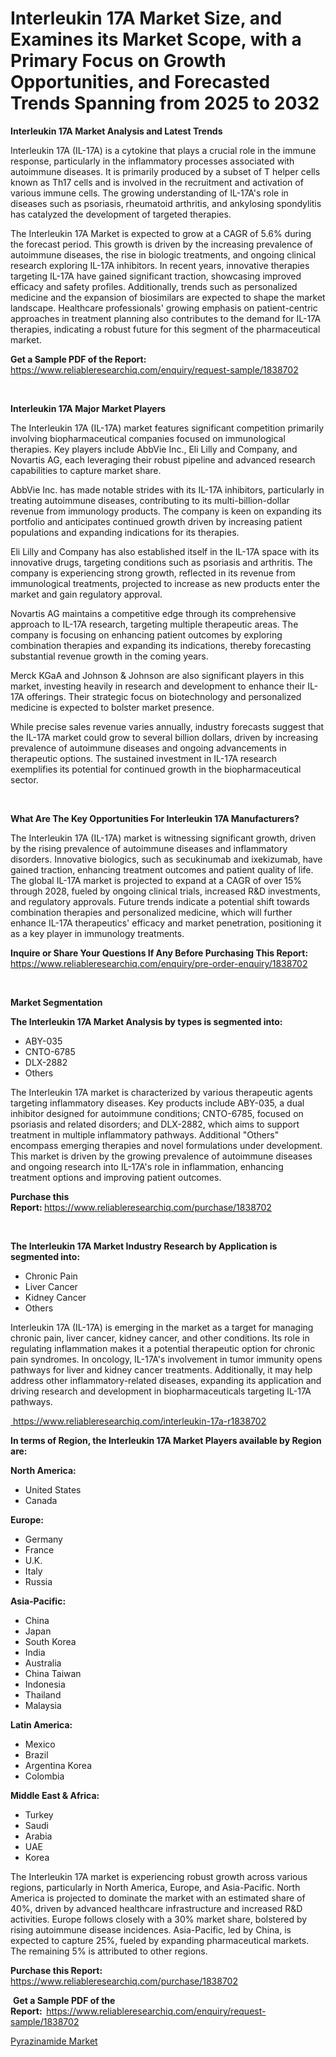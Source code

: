<p><h1>Interleukin 17A Market Size, and Examines its Market Scope, with a Primary Focus on Growth Opportunities, and Forecasted Trends Spanning from 2025 to 2032</h1></p><p><strong>Interleukin 17A Market Analysis and Latest Trends</strong></p>
<p><p>Interleukin 17A (IL-17A) is a cytokine that plays a crucial role in the immune response, particularly in the inflammatory processes associated with autoimmune diseases. It is primarily produced by a subset of T helper cells known as Th17 cells and is involved in the recruitment and activation of various immune cells. The growing understanding of IL-17A's role in diseases such as psoriasis, rheumatoid arthritis, and ankylosing spondylitis has catalyzed the development of targeted therapies.</p><p>The Interleukin 17A Market is expected to grow at a CAGR of 5.6% during the forecast period. This growth is driven by the increasing prevalence of autoimmune diseases, the rise in biologic treatments, and ongoing clinical research exploring IL-17A inhibitors. In recent years, innovative therapies targeting IL-17A have gained significant traction, showcasing improved efficacy and safety profiles. Additionally, trends such as personalized medicine and the expansion of biosimilars are expected to shape the market landscape. Healthcare professionals' growing emphasis on patient-centric approaches in treatment planning also contributes to the demand for IL-17A therapies, indicating a robust future for this segment of the pharmaceutical market.</p></p>
<p><strong>Get a Sample PDF of the Report:&nbsp;</strong> <a href="https://www.reliableresearchiq.com/enquiry/request-sample/1838702?utm_campaign=2297&utm_medium=2&utm_source=Github&utm_content=ia&utm_term=08032025&utm_id=interleukin-17a">https://www.reliableresearchiq.com/enquiry/request-sample/1838702</a></p>
<p>&nbsp;</p>
<p><strong>Interleukin 17A Major Market Players</strong></p>
<p><p>The Interleukin 17A (IL-17A) market features significant competition primarily involving biopharmaceutical companies focused on immunological therapies. Key players include AbbVie Inc., Eli Lilly and Company, and Novartis AG, each leveraging their robust pipeline and advanced research capabilities to capture market share.</p><p>AbbVie Inc. has made notable strides with its IL-17A inhibitors, particularly in treating autoimmune diseases, contributing to its multi-billion-dollar revenue from immunology products. The company is keen on expanding its portfolio and anticipates continued growth driven by increasing patient populations and expanding indications for its therapies.</p><p>Eli Lilly and Company has also established itself in the IL-17A space with its innovative drugs, targeting conditions such as psoriasis and arthritis. The company is experiencing strong growth, reflected in its revenue from immunological treatments, projected to increase as new products enter the market and gain regulatory approval.</p><p>Novartis AG maintains a competitive edge through its comprehensive approach to IL-17A research, targeting multiple therapeutic areas. The company is focusing on enhancing patient outcomes by exploring combination therapies and expanding its indications, thereby forecasting substantial revenue growth in the coming years.</p><p>Merck KGaA and Johnson & Johnson are also significant players in this market, investing heavily in research and development to enhance their IL-17A offerings. Their strategic focus on biotechnology and personalized medicine is expected to bolster market presence.</p><p>While precise sales revenue varies annually, industry forecasts suggest that the IL-17A market could grow to several billion dollars, driven by increasing prevalence of autoimmune diseases and ongoing advancements in therapeutic options. The sustained investment in IL-17A research exemplifies its potential for continued growth in the biopharmaceutical sector.</p></p>
<p>&nbsp;</p>
<p><strong>What Are The Key Opportunities For Interleukin 17A Manufacturers?</strong></p>
<p><p>The Interleukin 17A (IL-17A) market is witnessing significant growth, driven by the rising prevalence of autoimmune diseases and inflammatory disorders. Innovative biologics, such as secukinumab and ixekizumab, have gained traction, enhancing treatment outcomes and patient quality of life. The global IL-17A market is projected to expand at a CAGR of over 15% through 2028, fueled by ongoing clinical trials, increased R&D investments, and regulatory approvals. Future trends indicate a potential shift towards combination therapies and personalized medicine, which will further enhance IL-17A therapeutics' efficacy and market penetration, positioning it as a key player in immunology treatments.</p></p>
<p><strong>Inquire or Share Your Questions If Any Before Purchasing This Report:</strong> <a href="https://www.reliableresearchiq.com/enquiry/pre-order-enquiry/1838702?utm_campaign=2297&utm_medium=2&utm_source=Github&utm_content=ia&utm_term=08032025&utm_id=interleukin-17a">https://www.reliableresearchiq.com/enquiry/pre-order-enquiry/1838702</a></p>
<p>&nbsp;</p>
<p><strong>Market Segmentation</strong></p>
<p><strong>The Interleukin 17A Market Analysis by types is segmented into:</strong></p>
<p><ul><li>ABY-035</li><li>CNTO-6785</li><li>DLX-2882</li><li>Others</li></ul></p>
<p><p>The Interleukin 17A market is characterized by various therapeutic agents targeting inflammatory diseases. Key products include ABY-035, a dual inhibitor designed for autoimmune conditions; CNTO-6785, focused on psoriasis and related disorders; and DLX-2882, which aims to support treatment in multiple inflammatory pathways. Additional "Others" encompass emerging therapies and novel formulations under development. This market is driven by the growing prevalence of autoimmune diseases and ongoing research into IL-17A's role in inflammation, enhancing treatment options and improving patient outcomes.</p></p>
<p><strong>Purchase this Report:&nbsp;</strong><a href="https://www.reliableresearchiq.com/purchase/1838702?utm_campaign=2297&utm_medium=2&utm_source=Github&utm_content=ia&utm_term=08032025&utm_id=interleukin-17a">https://www.reliableresearchiq.com/purchase/1838702</a></p>
<p>&nbsp;</p>
<p><strong>The Interleukin 17A Market Industry Research by Application is segmented into:</strong></p>
<p><ul><li>Chronic Pain</li><li>Liver Cancer</li><li>Kidney Cancer</li><li>Others</li></ul></p>
<p><p>Interleukin 17A (IL-17A) is emerging in the market as a target for managing chronic pain, liver cancer, kidney cancer, and other conditions. Its role in regulating inflammation makes it a potential therapeutic option for chronic pain syndromes. In oncology, IL-17A's involvement in tumor immunity opens pathways for liver and kidney cancer treatments. Additionally, it may help address other inflammatory-related diseases, expanding its application and driving research and development in biopharmaceuticals targeting IL-17A pathways.</p></p>
<p><a href="https://www.reliableresearchiq.com/interleukin-17a-r1838702?utm_campaign=2297&utm_medium=2&utm_source=Github&utm_content=ia&utm_term=08032025&utm_id=interleukin-17a">&nbsp;https://www.reliableresearchiq.com/interleukin-17a-r1838702</a></p>
<p><strong>In terms of Region, the Interleukin 17A Market Players available by Region are:</strong></p>
<p>
    <p> <strong> North America: </strong>
        <ul>
            <li>United States</li>
            <li>Canada</li>
        </ul>
        </p> 
    <p> <strong> Europe: </strong>
        <ul>
            <li>Germany</li>
            <li>France</li>
            <li>U.K.</li>
            <li>Italy</li>
            <li>Russia</li>
        </ul>
        </p> 
    <p> <strong> Asia-Pacific: </strong>
        <ul>
            <li>China</li>
            <li>Japan</li>
            <li>South Korea</li>
            <li>India</li>
            <li>Australia</li>
            <li>China Taiwan</li>
            <li>Indonesia</li>
            <li>Thailand</li>
            <li>Malaysia</li>
        </ul>
        </p> 
    <p> <strong> Latin America: </strong>
        <ul>
            <li>Mexico</li>
            <li>Brazil</li>
            <li>Argentina Korea</li>
            <li>Colombia</li>
        </ul>
        </p> 
    <p> <strong> Middle East & Africa: </strong>
        <ul>
            <li>Turkey</li>
            <li>Saudi</li>
            <li>Arabia</li>
            <li>UAE</li>
            <li>Korea</li>
        </ul>
    </p>
    </p>
<p><p>The Interleukin 17A market is experiencing robust growth across various regions, particularly in North America, Europe, and Asia-Pacific. North America is projected to dominate the market with an estimated share of 40%, driven by advanced healthcare infrastructure and increased R&D activities. Europe follows closely with a 30% market share, bolstered by rising autoimmune disease incidences. Asia-Pacific, led by China, is expected to capture 25%, fueled by expanding pharmaceutical markets. The remaining 5% is attributed to other regions.</p></p>
<p><strong>Purchase this Report: </strong><a href="https://www.reliableresearchiq.com/purchase/1838702?utm_campaign=2297&utm_medium=2&utm_source=Github&utm_content=ia&utm_term=08032025&utm_id=interleukin-17a">https://www.reliableresearchiq.com/purchase/1838702</a></p>
<p>&nbsp;<strong>Get a Sample PDF of the Report:&nbsp;&nbsp;</strong><a href="https://www.reliableresearchiq.com/enquiry/request-sample/1838702?utm_campaign=2297&utm_medium=2&utm_source=Github&utm_content=ia&utm_term=08032025&utm_id=interleukin-17a">https://www.reliableresearchiq.com/enquiry/request-sample/1838702</a></p>
<p><strong></strong></p>
<p><p><a href="https://github.com/AngelaWalsh696/Market-Research-Report-List-1/blob/main/pyrazinamide-market.md?utm_campaign=2297&utm_medium=2&utm_source=Github&utm_content=ia&utm_term=08032025&utm_id=interleukin-17a">Pyrazinamide Market</a></p></p>
